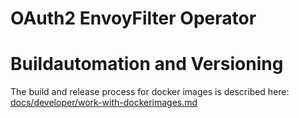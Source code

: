 # OAuth2 EnvoyFilter Operator

# Buildautomation and Versioning

The build and release process for docker images is described here:
[docs/developer/work-with-dockerimages.md](../../../../docs/developer/work-with-dockerimages.md)

